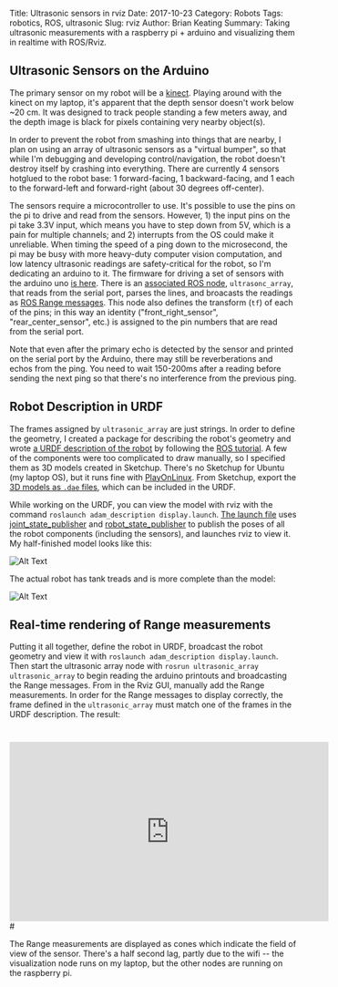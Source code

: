 Title: Ultrasonic sensors in rviz
Date: 2017-10-23
Category: Robots
Tags: robotics, ROS, ultrasonic
Slug: rviz
Author: Brian Keating
Summary: Taking ultrasonic measurements with a raspberry pi + arduino and visualizing them in realtime with ROS/Rviz.


## Ultrasonic Sensors on the Arduino

The primary sensor on my robot will be a [kinect](https://en.wikipedia.org/wiki/Kinect). Playing around with the kinect on my laptop, it's apparent that the depth sensor doesn't work below ~20 cm. It was designed to track people standing a few meters away, and the depth image is black for pixels containing very nearby object(s). 

In order to prevent the robot from smashing into things that are nearby, I plan on using an array of ultrasonic sensors as a "virtual bumper", so that while I'm debugging and developing control/navigation, the robot doesn't destroy itself by crashing into everything. There are currently 4 sensors hotglued to the robot base: 1 forward-facing, 1 backward-facing, and 1 each to the forward-left and forward-right (about 30 degrees off-center).

The sensors require a microcontroller to use. It's possible to use the pins on the pi to drive and read from the sensors. However, 1) the input pins on the pi take 3.3V input, which means you have to step down from 5V, which is a pain for multiple channels; and 2) interrupts from the OS could make it unreliable. When timing the speed of a ping down to the microsecond, the pi may be busy with more heavy-duty computer vision computation, and low latency ultrasonic readings are safety-critical for the robot, so I'm dedicating an arduino to it. The firmware for driving a set of sensors with the arduino uno [is here](https://github.com/brikeats/ROS/blob/master/workspace/src/ultrasonic_array/firmware/ultrasonic_array/ultrasonic_array.ino). There is an [associated ROS node](https://github.com/brikeats/ROS/blob/master/workspace/src/ultrasonic_array/nodes/ultrasonic_array), `ultrasonc_array`, that reads from the serial port, parses the lines, and broacasts the readings as [ROS Range messages](http://docs.ros.org/api/sensor_msgs/html/msg/Range.html). This node also defines the transform (`tf`) of each of the pins; in this way an identity ("front_right_sensor", "rear_center_sensor", etc.) is assigned to the pin numbers that are read from the serial port.

Note that even after the primary echo is detected by the sensor and printed on the serial port by the Arduino, there may still be reverberations and echos from the ping. You need to wait 150-200ms after a reading before sending the next ping so that there's no interference from the previous ping.


## Robot Description in URDF

The frames assigned by `ultrasonic_array` are just strings. In order to define the geometry, I created a package for describing the robot's geometry and wrote [a URDF description of the robot](https://github.com/brikeats/ROS/blob/master/workspace/src/adam_description/urdf/adam.urdf) by following the [ROS tutorial](http://wiki.ros.org/urdf/Tutorials). A few of the components were too complicated to draw manually, so I specified them as 3D models created in Sketchup. There's no Sketchup for Ubuntu (my laptop OS), but it runs fine  with [PlayOnLinux](https://www.playonlinux.com/en/). From Sketchup, export the [3D models as `.dae` files](https://github.com/brikeats/ROS/tree/master/workspace/src/adam_description/meshes), which can be included in the URDF. 

While working on the URDF, you can view the model with rviz with the command `roslaunch adam_description display.launch`. [The launch file](https://github.com/brikeats/ROS/blob/master/workspace/src/adam_description/launch/display.launch) uses [joint_state_publisher](http://wiki.ros.org/joint_state_publisher) and [robot_state_publisher](http://wiki.ros.org/robot_state_publisher) to publish the poses of all the robot components (including the sensors), and launches rviz to view it. My half-finished model looks like this:

![Alt Text]({filename}/images/rviz_screenshot.png)

The actual robot has tank treads and is more complete than the model:

![Alt Text]({filename}/images/robot.jpg)


## Real-time rendering of Range measurements

Putting it all together, define the robot in URDF, broadcast the robot geometry and view it with `roslaunch adam_description display.launch`. Then start the ultrasonic array node with `rosrun ultrasonic_array ultrasonic_array` to begin reading the arduino printouts and broadcasting the Range messages. From in the Rviz GUI, manually add the Range measurements. In order for the Range messages to display correctly, the frame defined in the `ultrasonic_array` must match one of the frames in the URDF description. The result:

# 
<iframe width="560" height="315" src="https://www.youtube.com/embed/xQT_J7t7Gr0?rel=0" frameborder="0" allowfullscreen></iframe>
# 

The Range measurements are displayed as cones which indicate the field of view of the sensor. There's a half second lag, partly due to the wifi -- the visualization node runs on my laptop, but the other nodes are running on the raspberry pi.
